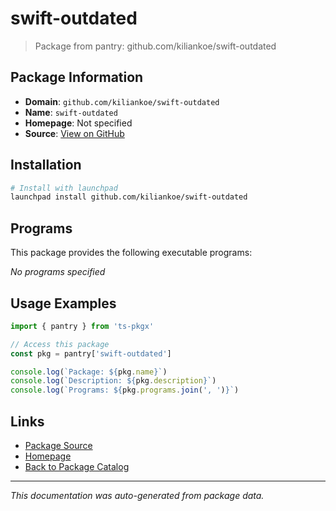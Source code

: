 # swift-outdated

> Package from pantry: github.com/kiliankoe/swift-outdated

## Package Information

- **Domain**: `github.com/kiliankoe/swift-outdated`
- **Name**: `swift-outdated`
- **Homepage**: Not specified
- **Source**: [View on GitHub](https://github.com/pkgxdev/pantry/tree/main/projects/github.com/kiliankoe/swift-outdated/package.yml)

## Installation

```bash
# Install with launchpad
launchpad install github.com/kiliankoe/swift-outdated
```

## Programs

This package provides the following executable programs:

*No programs specified*

## Usage Examples

```typescript
import { pantry } from 'ts-pkgx'

// Access this package
const pkg = pantry['swift-outdated']

console.log(`Package: ${pkg.name}`)
console.log(`Description: ${pkg.description}`)
console.log(`Programs: ${pkg.programs.join(', ')}`)
```

## Links

- [Package Source](https://github.com/pkgxdev/pantry/tree/main/projects/github.com/kiliankoe/swift-outdated/package.yml)
- [Homepage](#)
- [Back to Package Catalog](../../../package-catalog.md)

---

*This documentation was auto-generated from package data.*
